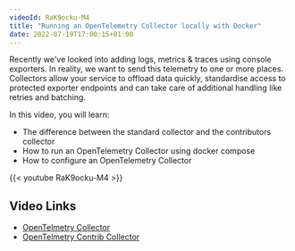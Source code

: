```yaml
---
videoId: RaK9ocku-M4
title: "Running an OpenTelemetry Collector locally with Docker"
date: 2022-07-19T17:00:15+01:00
---
```


Recently we've looked into adding logs, metrics & traces using console exporters. In reality, we want to send this telemetry to one or more places. Collectors allow your service to offload data quickly, standardise access to protected exporter endpoints and can take care of additional handling like retries and batching.

In this video, you will learn:

- The difference between the standard collector and the contributors collector
- How to run an OpenTelemetry Collector using docker compose
- How to configure an OpenTelemetry Collector

<!--more-->

{{< youtube RaK9ocku-M4 >}}

## Video Links

- [OpenTelmetry Collector](https://github.com/open-telemetry/opentelemetry-collector)
- [OpenTelmetry Contrib Collector](https://github.com/open-telemetry/opentelemetry-collector-contrib)
